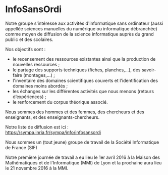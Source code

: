 # InfoSansOrdi

Notre groupe s'intéresse aux activités d'informatique sans ordinateur
(aussi appellée sciences manuelles du numérique ou informatique
débranchée) comme moyen de diffusion de la science informatique
auprès du grand public et des scolaires.

Nos objectifs sont :
- le recensement des ressources existantes ainsi que la production de nouvelles ressources ;
- le partage des supports techniques (fiches, planches,…), des savoir-faire (montages,…) ;
- l'inventaire des domaines scientifiques couverts et l'identification des domaines moins abordés ;
- les échanges sur les différentes activités que nous menons (retours d’expériences) ;
- le renforcement du corpus théorique associé.

Nous sommes des hommes et des femmes, des chercheurs et des enseignants, et des enseignants-chercheurs.

Notre liste de diffusion est ici :
https://sympa.inria.fr/sympa/info/infosansordi

Nous sommes un (tout jeune) groupe de travail de la Société Informatique de France (SIF)

Notre première journée de travail a eu lieu le 1er avril 2016 à la
Maison des Mathématiques et de l'Informatique (MMI) de Lyon et la
prochaine aura lieu le 21 novembre 2016 à la MMI.

